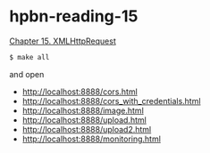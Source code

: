 # hpbn-reading-15

[Chapter 15. XMLHttpRequest](http://chimera.labs.oreilly.com/books/1230000000545/ch15.html)

```bash
$ make all
```

and open

* [http://localhost:8888/cors.html](http://localhost:8888/cors.html)
* [http://localhost:8888/cors_with_credentials.html](http://localhost:8888/cors_with_credentials.html)
* [http://localhost:8888/image.html](http://localhost:8888/image.html)
* [http://localhost:8888/upload.html](http://localhost:8888/upload.html)
* [http://localhost:8888/upload2.html](http://localhost:8888/upload2.html)
* [http://localhost:8888/monitoring.html](http://localhost:8888/monitoring.html)
